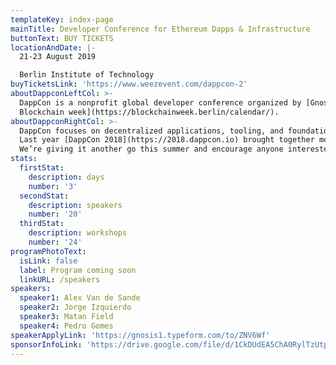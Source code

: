 ```yaml
---
templateKey: index-page
mainTitle: Developer Conference for Ethereum Dapps & Infrastructure
buttonText: BUY TICKETS
locationAndDate: |-
  21-23 August 2019 

  Berlin Institute of Technology
buyTicketsLink: 'https://www.weezevent.com/dappcon-2'
aboutDappconLeftCol: >-
  DappCon is a nonprofit global developer conference organized by [Gnosis](https://gnosis.io). Join us at DappCon and get exclusive access to the [EthBerlin](https://ethberlinzwei.com/index.html) conference and TEGG during [Berlin
  Blockchain week](https://blockchainweek.berlin/calendar/).
aboutDappconRightCol: >-
  DappCon focuses on decentralized applications, tooling, and foundational infrastructure on Ethereum.
  Last year [DappCon 2018](https://2018.dappcon.io) brought together more than 600 Ethereum developers, researchers and enthusiasts.    
  We’re giving it another go this summer and encourage anyone interested in the ecosystem or networking with dapp developers to attend.
stats:
  firstStat:
    description: days
    number: '3'
  secondStat:
    description: speakers
    number: '20'
  thirdStat:
    description: workshops
    number: '24'
programPhotoText:
  isLink: false
  label: Program coming soon
  linkURL: /speakers
speakers:
  speaker1: Alex Van de Sande
  speaker2: Jorge Izquierdo
  speaker3: Matan Field
  speaker4: Pedro Gomes
speakerApplyLink: 'https://gnosis1.typeform.com/to/ZNV6Wf'
sponsorInfoLink: 'https://drive.google.com/file/d/1CkDUdEA5ChA0RylTzUtplVQQiJiUfTnn/view '
---
```

